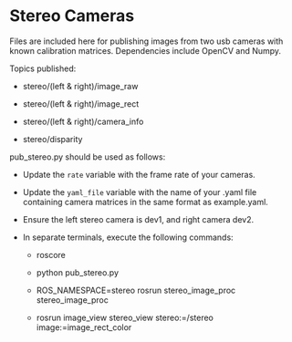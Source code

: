 # Stereo Cameras

Files are included here for publishing images from two usb cameras with known calibration matrices. Dependencies include OpenCV and Numpy.

Topics published:

* stereo/(left & right)/image_raw

* stereo/(left & right)/image_rect

* stereo/(left & right)/camera_info

* stereo/disparity

pub_stereo.py should be used as follows:

* Update the ``rate`` variable with the frame rate of your cameras.

* Update the ``yaml_file`` variable with the name of your .yaml file containing camera matrices in the same format as example.yaml.

* Ensure the left stereo camera is dev1, and right camera dev2.

* In separate terminals, execute the following commands:

  * roscore

  * python pub_stereo.py

  * ROS_NAMESPACE=stereo rosrun stereo_image_proc stereo_image_proc

  * rosrun image_view stereo_view stereo:=/stereo image:=image_rect_color
